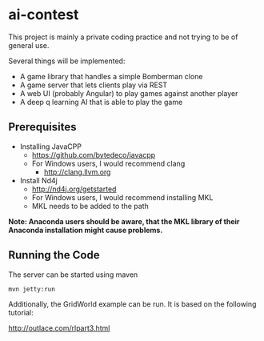 ai-contest
===============

This project is mainly a private coding practice and not trying to be of general use.

Several things will be implemented:

- A game library that handles a simple Bomberman clone
- A game server that lets clients play via REST
- A web UI (probably Angular) to play games against another player
- A deep q learning AI that is able to play the game


Prerequisites
----------------

- Installing JavaCPP
    - https://github.com/bytedeco/javacpp
    - For Windows users, I would recommend clang  
        - http://clang.llvm.org
- Install Nd4j
    - http://nd4j.org/getstarted
    - For Windows users, I would recommend installing MKL
    - MKL needs to be added to the path
        
**Note: Anaconda users should be aware, that the MKL library 
of their Anaconda installation might cause problems.** 

Running the Code
-----------------

The server can be started using maven

    mvn jetty:run
    
Additionally, the GridWorld example can be run. 
It is based on the following tutorial:

http://outlace.com/rlpart3.html


